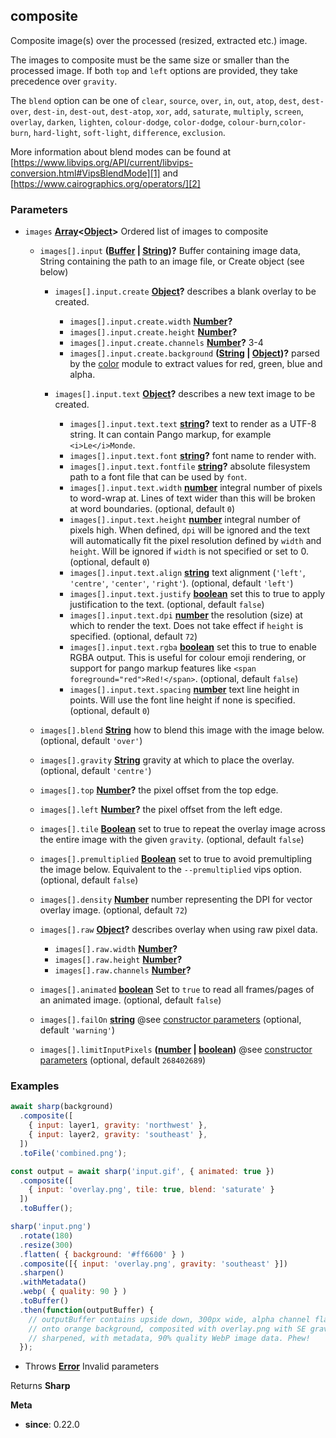 <!-- Generated by documentation.js. Update this documentation by updating the source code. -->

## composite

Composite image(s) over the processed (resized, extracted etc.) image.

The images to composite must be the same size or smaller than the processed image.
If both `top` and `left` options are provided, they take precedence over `gravity`.

The `blend` option can be one of `clear`, `source`, `over`, `in`, `out`, `atop`,
`dest`, `dest-over`, `dest-in`, `dest-out`, `dest-atop`,
`xor`, `add`, `saturate`, `multiply`, `screen`, `overlay`, `darken`, `lighten`,
`colour-dodge`, `color-dodge`, `colour-burn`,`color-burn`,
`hard-light`, `soft-light`, `difference`, `exclusion`.

More information about blend modes can be found at
[https://www.libvips.org/API/current/libvips-conversion.html#VipsBlendMode][1]
and [https://www.cairographics.org/operators/][2]

### Parameters

*   `images` **[Array][3]<[Object][4]>** Ordered list of images to composite

    *   `images[].input` **([Buffer][5] | [String][6])?** Buffer containing image data, String containing the path to an image file, or Create object (see below)

        *   `images[].input.create` **[Object][4]?** describes a blank overlay to be created.

            *   `images[].input.create.width` **[Number][7]?**&#x20;
            *   `images[].input.create.height` **[Number][7]?**&#x20;
            *   `images[].input.create.channels` **[Number][7]?** 3-4
            *   `images[].input.create.background` **([String][6] | [Object][4])?** parsed by the [color][8] module to extract values for red, green, blue and alpha.
        *   `images[].input.text` **[Object][4]?** describes a new text image to be created.

            *   `images[].input.text.text` **[string][6]?** text to render as a UTF-8 string. It can contain Pango markup, for example `<i>Le</i>Monde`.
            *   `images[].input.text.font` **[string][6]?** font name to render with.
            *   `images[].input.text.fontfile` **[string][6]?** absolute filesystem path to a font file that can be used by `font`.
            *   `images[].input.text.width` **[number][7]** integral number of pixels to word-wrap at. Lines of text wider than this will be broken at word boundaries. (optional, default `0`)
            *   `images[].input.text.height` **[number][7]** integral number of pixels high. When defined, `dpi` will be ignored and the text will automatically fit the pixel resolution defined by `width` and `height`. Will be ignored if `width` is not specified or set to 0. (optional, default `0`)
            *   `images[].input.text.align` **[string][6]** text alignment (`'left'`, `'centre'`, `'center'`, `'right'`). (optional, default `'left'`)
            *   `images[].input.text.justify` **[boolean][9]** set this to true to apply justification to the text. (optional, default `false`)
            *   `images[].input.text.dpi` **[number][7]** the resolution (size) at which to render the text. Does not take effect if `height` is specified. (optional, default `72`)
            *   `images[].input.text.rgba` **[boolean][9]** set this to true to enable RGBA output. This is useful for colour emoji rendering, or support for pango markup features like `<span foreground="red">Red!</span>`. (optional, default `false`)
            *   `images[].input.text.spacing` **[number][7]** text line height in points. Will use the font line height if none is specified. (optional, default `0`)
    *   `images[].blend` **[String][6]** how to blend this image with the image below. (optional, default `'over'`)
    *   `images[].gravity` **[String][6]** gravity at which to place the overlay. (optional, default `'centre'`)
    *   `images[].top` **[Number][7]?** the pixel offset from the top edge.
    *   `images[].left` **[Number][7]?** the pixel offset from the left edge.
    *   `images[].tile` **[Boolean][9]** set to true to repeat the overlay image across the entire image with the given `gravity`. (optional, default `false`)
    *   `images[].premultiplied` **[Boolean][9]** set to true to avoid premultipling the image below. Equivalent to the `--premultiplied` vips option. (optional, default `false`)
    *   `images[].density` **[Number][7]** number representing the DPI for vector overlay image. (optional, default `72`)
    *   `images[].raw` **[Object][4]?** describes overlay when using raw pixel data.

        *   `images[].raw.width` **[Number][7]?**&#x20;
        *   `images[].raw.height` **[Number][7]?**&#x20;
        *   `images[].raw.channels` **[Number][7]?**&#x20;
    *   `images[].animated` **[boolean][9]** Set to `true` to read all frames/pages of an animated image. (optional, default `false`)
    *   `images[].failOn` **[string][6]** @see [constructor parameters][10] (optional, default `'warning'`)
    *   `images[].limitInputPixels` **([number][7] | [boolean][9])** @see [constructor parameters][10] (optional, default `268402689`)

### Examples

```javascript
await sharp(background)
  .composite([
    { input: layer1, gravity: 'northwest' },
    { input: layer2, gravity: 'southeast' },
  ])
  .toFile('combined.png');
```

```javascript
const output = await sharp('input.gif', { animated: true })
  .composite([
    { input: 'overlay.png', tile: true, blend: 'saturate' }
  ])
  .toBuffer();
```

```javascript
sharp('input.png')
  .rotate(180)
  .resize(300)
  .flatten( { background: '#ff6600' } )
  .composite([{ input: 'overlay.png', gravity: 'southeast' }])
  .sharpen()
  .withMetadata()
  .webp( { quality: 90 } )
  .toBuffer()
  .then(function(outputBuffer) {
    // outputBuffer contains upside down, 300px wide, alpha channel flattened
    // onto orange background, composited with overlay.png with SE gravity,
    // sharpened, with metadata, 90% quality WebP image data. Phew!
  });
```

*   Throws **[Error][11]** Invalid parameters

Returns **Sharp**&#x20;

**Meta**

*   **since**: 0.22.0

[1]: https://www.libvips.org/API/current/libvips-conversion.html#VipsBlendMode

[2]: https://www.cairographics.org/operators/

[3]: https://developer.mozilla.org/docs/Web/JavaScript/Reference/Global_Objects/Array

[4]: https://developer.mozilla.org/docs/Web/JavaScript/Reference/Global_Objects/Object

[5]: https://nodejs.org/api/buffer.html

[6]: https://developer.mozilla.org/docs/Web/JavaScript/Reference/Global_Objects/String

[7]: https://developer.mozilla.org/docs/Web/JavaScript/Reference/Global_Objects/Number

[8]: https://www.npmjs.org/package/color

[9]: https://developer.mozilla.org/docs/Web/JavaScript/Reference/Global_Objects/Boolean

[10]: /api-constructor#parameters

[11]: https://developer.mozilla.org/docs/Web/JavaScript/Reference/Global_Objects/Error
